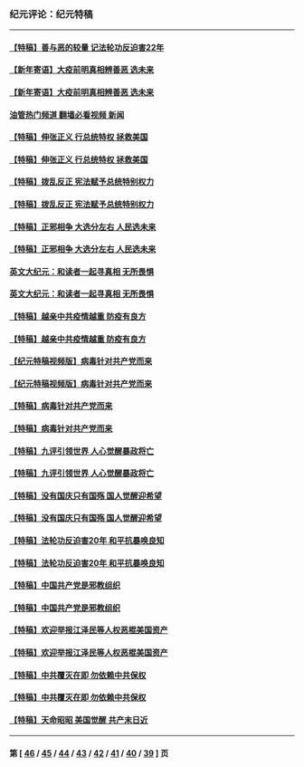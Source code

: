 ### 纪元评论：纪元特稿
---
#### [【特稿】善与恶的较量 记法轮功反迫害22年](../../pages/nsc424/n13086597.md?09020330) 
#### [【新年寄语】大疫前明真相辨善恶 选未来](../../pages/nsc424/n12660855.md?09020330) 
#### [【新年寄语】大疫前明真相辨善恶 选未来](../../pages/nsc424/n12660855.md?09020330) 
#### [油管热门频道 翻墙必看视频 新闻](ok?09020330)
#### [【特稿】伸张正义 行总统特权 拯救美国](../../pages/nsc424/n12616806.md?09020330) 
#### [【特稿】伸张正义 行总统特权 拯救美国](../../pages/nsc424/n12616806.md?09020330) 
#### [【特稿】拨乱反正 宪法赋予总统特别权力](../../pages/nsc424/n12598306.md?09020330) 
#### [【特稿】拨乱反正 宪法赋予总统特别权力](../../pages/nsc424/n12598306.md?09020330) 
#### [【特稿】正邪相争 大选分左右 人民选未来](../../pages/nsc424/n12545208.md?09020330) 
#### [【特稿】正邪相争 大选分左右 人民选未来](../../pages/nsc424/n12545208.md?09020330) 
#### [英文大纪元：和读者一起寻真相 无所畏惧](../../pages/nsc424/n12542027.md?09020330) 
#### [英文大纪元：和读者一起寻真相 无所畏惧](../../pages/nsc424/n12542027.md?09020330) 
#### [【特稿】越亲中共疫情越重 防疫有良方](../../pages/nsc424/n12042989.md?09020330) 
#### [【特稿】越亲中共疫情越重 防疫有良方](../../pages/nsc424/n12042989.md?09020330) 
#### [【纪元特稿视频版】病毒针对共产党而来](../../pages/nsc424/n11977328.md?09020330) 
#### [【纪元特稿视频版】病毒针对共产党而来](../../pages/nsc424/n11977328.md?09020330) 
#### [【特稿】病毒针对共产党而来](../../pages/nsc424/n11928818.md?09020330) 
#### [【特稿】病毒针对共产党而来](../../pages/nsc424/n11928818.md?09020330) 
#### [【特稿】九评引领世界 人心觉醒暴政将亡](../../pages/nsc424/n11660496.md?09020330) 
#### [【特稿】九评引领世界 人心觉醒暴政将亡](../../pages/nsc424/n11660496.md?09020330) 
#### [【特稿】没有国庆只有国殇 国人觉醒迎希望](../../pages/nsc424/n11549354.md?09020330) 
#### [【特稿】没有国庆只有国殇 国人觉醒迎希望](../../pages/nsc424/n11549354.md?09020330) 
#### [【特稿】法轮功反迫害20年 和平抗暴唤良知](../../pages/nsc424/n11389135.md?09020330) 
#### [【特稿】法轮功反迫害20年 和平抗暴唤良知](../../pages/nsc424/n11389135.md?09020330) 
#### [【特稿】中国共产党是邪教组织](../../pages/nsc424/n11355551.md?09020330) 
#### [【特稿】中国共产党是邪教组织](../../pages/nsc424/n11355551.md?09020330) 
#### [【特稿】欢迎举报江泽民等人权恶棍美国资产](../../pages/nsc424/n11303040.md?09020330) 
#### [【特稿】欢迎举报江泽民等人权恶棍美国资产](../../pages/nsc424/n11303040.md?09020330) 
#### [【特稿】中共覆灭在即 勿依赖中共保权](../../pages/nsc424/n11278510.md?09020330) 
#### [【特稿】中共覆灭在即 勿依赖中共保权](../../pages/nsc424/n11278510.md?09020330) 
#### [【特稿】天命昭昭 美国觉醒 共产末日近](../../pages/nsc424/n11150259.md?09020330) 

---
#### 第 [ [46](./46.md?09020330) / [45](./45.md?09020330) / [44](./44.md?09020330) / [43](./43.md?09020330) / [42](./42.md?09020330) / [41](./41.md?09020330) / [40](./40.md?09020330) / [39](./39.md?09020330) ] 页
